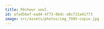 ```yaml
---
title: Pêcheur seul.
id: afad56ef-ead4-4f73-8bdc-a8cf31a41773
image: src/assets/photos/img_7995-copie.jpg
---
```


